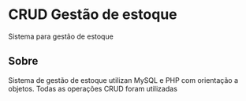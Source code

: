 # CRUD Gestão de estoque
Sistema para gestão de estoque

## Sobre
Sistema de gestão de estoque utilizan MySQL e PHP com orientação a objetos. Todas as operações CRUD foram utilizadas
